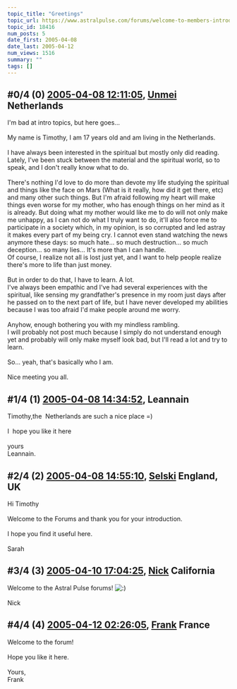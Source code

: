 ```yaml
---
topic_title: "Greetings"
topic_url: https://www.astralpulse.com/forums/welcome-to-members-introductions!/greetings-18416
topic_id: 18416
num_posts: 5
date_first: 2005-04-08
date_last: 2005-04-12
num_views: 1516
summary: ""
tags: []
---
```


## \#0/4 (0) [2005-04-08 12:11:05](https://www.astralpulse.com/forums/index.php?msg=159450), [Unmei](https://www.astralpulse.com/forums/profile/?u=8795) Netherlands ##
<section>
I'm bad at intro topics, but here goes...
<br>
<br>
My name is Timothy, I am 17 years old and am living in the Netherlands.
<br>
<br>
I have always been interested in the spiritual but mostly only did reading.
<br>
Lately, I've been stuck between the material and the spiritual world, so to speak, and I don't really know what to do.
<br>
<br>
There's nothing I'd love to do more than devote my life studying the spiritual and things like the face on Mars (What is it really, how did it get there, etc) and many other such things. But I'm afraid following my heart will make things even worse for my mother, who has enough things on her mind as it is already. But doing what my mother would like me to do will not only make me unhappy, as I can not do what I truly want to do, it'll also force me to participate in a society which, in my opinion, is so corrupted and led astray it makes every part of my being cry. I cannot even stand watching the news anymore these days: so much hate... so much destruction... so much deception... so many lies... It's more than I can handle.
<br>
Of course, I realize not all is lost just yet, and I want to help people realize there's more to life than just money.
<br>
<br>
But in order to do that, I have to learn. A lot.
<br>
I've always been empathic and I've had several experiences with the spiritual, like sensing my grandfather's presence in my room just days after he passed on to the next part of life, but I have never developed my abilities because I was too afraid I'd make people around me worry.
<br>
<br>
Anyhow, enough bothering you with my mindless rambling.
<br>
I will probably not post much because I simply do not understand enough yet and probably will only make myself look bad, but I'll read a lot and try to learn.
<br>
<br>
So... yeah, that's basically who I am.
<br>
<br>
Nice meeting you all.
</section>

## \#1/4 (1) [2005-04-08 14:34:52](https://www.astralpulse.com/forums/index.php?msg=159460), Leannain  ##
<section>
Timothy,the  Netherlands are such a nice place =)
<br>
<br>
I  hope you like it here
<br>
<br>
yours
<br>
Leannain.
</section>

## \#2/4 (2) [2005-04-08 14:55:10](https://www.astralpulse.com/forums/index.php?msg=159469), [Selski](https://www.astralpulse.com/forums/profile/?u=6012) England, UK ##
<section>
Hi Timothy
<br>
<br>
Welcome to the Forums and thank you for your introduction.
<br>
<br>
I hope you find it useful here.
<br>
<br>
Sarah
</section>

## \#3/4 (3) [2005-04-10 17:04:25](https://www.astralpulse.com/forums/index.php?msg=159714), [Nick](https://www.astralpulse.com/forums/profile/?u=2080) California ##
<section>
Welcome to the Astral Pulse forums!
<img alt=":)" class="smiley" src="https://www.astralpulse.com/forums/Smileys/fugue/smiley.png" title="Smiley"/>
<br>
<br>
Nick
</section>

## \#4/4 (4) [2005-04-12 02:26:05](https://www.astralpulse.com/forums/index.php?msg=159913), [Frank](https://www.astralpulse.com/forums/profile/?u=359) France ##
<section>
Welcome to the forum!
<br>
<br>
Hope you like it here.
<br>
<br>
Yours,
<br>
Frank
</section>